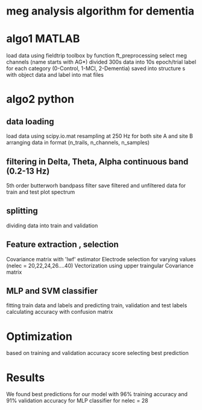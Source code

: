 # meg analysis algorithm for dementia

# algo1 MATLAB

load data using fieldtrip toolbox by function ft_preprocessing 
select meg channels (name starts with AG*)
divided 300s data into 10s epoch/trial 
label for each category (0-Control, 1-MCI, 2-Dementia)
saved into structure s with object data and label into mat files

# algo2 python

## data loading 
load data using scipy.io.mat
resampling at 250 Hz for both site A and site B
arranging data in format (n_trails, n_channels, n_samples)
## filtering in Delta, Theta, Alpha continuous band (0.2-13 Hz)
5th order butterworh bandpass filter
save filtered and unfiltered data for train and test 
plot spectrum 

## splitting 

dividing data into train and validation 

## Feature extraction , selection 
Covariance matrix with 'lwf' estimator 
Electrode selection for varying values (nelec = 20,22,24,26....40)
Vectorization using upper traingular Covariance matrix

## MLP and SVM classifier
fitting train data and labels and predicting train, validation and test labels 
calculating accuracy with confusion matrix

# Optimization
based on training and validation accuracy score selecting best prediction 

# Results 
We found best predictions for our model with 96% training accuracy and 91% validation accuracy for MLP classifier for nelec = 28

